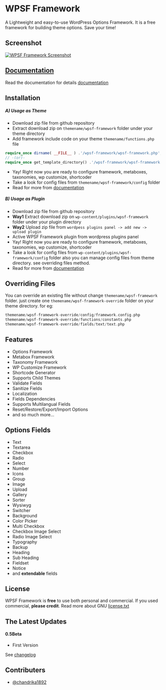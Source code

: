 # WPSF Framework
A Lightweight and easy-to-use WordPress Options Framework. It is a free framework for building theme options. Save your time!

## Screenshot
[![WPSF Framework Screenshot](http://wpsf.github.io/s3/theme-modern.jpg)](https://wpsf.github.io/s3/front-animation.gif)

## [Documentation](https://wpsf.gitbooks.io/docs/)
Read the documentation for details [documentation](https://wpsf.gitbooks.io/docs/)

## Installation
##### A) Usage as Theme
* Download zip file from github repository
* Extract download zip on `themename/wpsf-framework` folder under your theme directory
* Add framework include code on your theme `themename/functions.php` file

```php
require_once dirname( __FILE__ ) .'/wpsf-framework/wpsf-framework.php';
// -(or)-
require_once get_template_directory() .'/wpsf-framework/wpsf-framework.php';
```

* Yay! Right now you are ready to configure framework, metaboxes, taxonomies, wp customize, shortcoder
* Take a look for config files from `themename/wpsf-framework/config` folder
* Read for more from [documentation](https://wpsf.gitbooks.io/docs/)

##### B) Usage as Plugin
* Download zip file from github repository
* **Way1** Extract download zip on `wp-content/plugins/wpsf-framework` folder under your plugin directory
* **Way2** Upload zip file from `wordpess plugins panel -> add new -> upload plugin`
* Active WPSF Framework plugin from wordpress plugins panel
* Yay! Right now you are ready to configure framework, metaboxes, taxonomies, wp customize, shortcoder
* Take a look for config files from `wp-content/plugins/wpsf-framework/config` folder also you can manage config files from theme directory. see overriding files method.
* Read for more from [documentation](https://wpsf.gitbooks.io/docs/)


## Overriding Files
You can override an existing file without change `themename/wpsf-framework` folder. just create one `themename/wpsf-framework-override` folder on your theme directory. for eg:

```php
themename/wpsf-framework-override/config/framework.config.php
themename/wpsf-framework-override/functions/constants.php
themename/wpsf-framework-override/fields/text/text.php
```

## Features
- Options Framework
- Metabox Framework
- Taxonomy Framework
- WP Customize Framework
- Shortcode Generator
- Supports Child Themes
- Validate Fields
- Sanitize Fields
- Localization
- Fields Dependencies
- Supports Multilangual Fields
- Reset/Restore/Export/Import Options
- and so much more...

## Options Fields
- Text
- Textarea
- Checkbox
- Radio
- Select
- Number
- Icons
- Group
- Image
- Upload
- Gallery
- Sorter
- Wysiwyg
- Switcher
- Background
- Color Picker
- Multi Checkbox
- Checkbox Image Select
- Radio Image Select
- Typography
- Backup
- Heading
- Sub Heading
- Fieldset
- Notice
- and **extendable** fields

## License
WPSF Framework is **free** to use both personal and commercial. If you used commercial, **please credit**.
Read more about GNU [license.txt](http://www.gnu.org/licenses/gpl-3.0.txt)



## The Latest Updates
#### 0.5Beta
* First Version

See [changelog](CHANGELOG.md)

## Contributers
* [@chandrika1892](http://github.com/chandrika1892)

